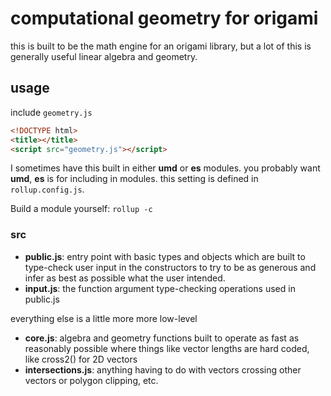# computational geometry for origami

this is built to be the math engine for an origami library, but a lot of this is generally useful linear algebra and geometry.

## usage

include `geometry.js`

``` html
<!DOCTYPE html>
<title></title>
<script src="geometry.js"></script>
```

I sometimes have this built in either **umd** or **es** modules. you probably want **umd**, **es** is for including in modules. this setting is defined in `rollup.config.js`.

Build a module yourself: `rollup -c`

### src

* **public.js**: entry point with basic types and objects which are built to type-check user input in the constructors to try to be as generous and infer as best as possible what the user intended.
* **input.js**: the function argument type-checking operations used in public.js

everything else is a little more more low-level

* **core.js**: algebra and geometry functions built to operate as fast as reasonably possible where things like vector lengths are hard coded, like cross2() for 2D vectors
* **intersections.js**: anything having to do with vectors crossing other vectors or polygon clipping, etc.
